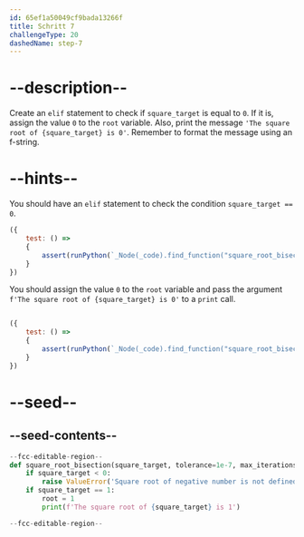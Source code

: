 ```yaml
---
id: 65ef1a50049cf9bada13266f
title: Schritt 7
challengeType: 20
dashedName: step-7
---
```


# --description--

Create an `elif` statement to check if `square_target` is equal to `0`. If it is, assign the value `0` to the `root` variable. Also, print the message `'The square root of {square_target} is 0'`. Remember to format the message using an f-string.

# --hints--

You should have an `elif` statement to check the condition `square_target == 0`.


```js
({
    test: () => 
    {
        assert(runPython(`_Node(_code).find_function("square_root_bisection").find_ifs()[1].find_conditions()[1].is_equivalent("square_target == 0")`));
    }
})

```

You should assign the value `0` to the `root` variable and pass the argument `f'The square root of {square_target} is 0'` to a `print` call.


```js

({
    test: () => 
    {        
        assert(runPython(`_Node(_code).find_function("square_root_bisection").find_ifs()[1].find_bodies()[1].is_equivalent("root = 0\\nprint(f'The square root of {square_target} is 0')")`));
    }
})

```

# --seed--

## --seed-contents--

```py
--fcc-editable-region--
def square_root_bisection(square_target, tolerance=1e-7, max_iterations=100):
    if square_target < 0:
        raise ValueError('Square root of negative number is not defined in real numbers')
    if square_target == 1:
        root = 1
        print(f'The square root of {square_target} is 1')

--fcc-editable-region--
```
